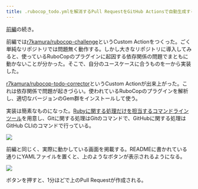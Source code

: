 ```yaml
---
title: .rubocop_todo.ymlを解消するPull RequestをGitHub Actionsで自動生成する (後編)
---
```

[前編](https://r7kamura.com/articles/2022-05-13-rubocop-challenge)の続き。

前編では[r7kamura/rubocop-challenge](https://github.com/r7kamura/rubocop-challenge)というCustom Actionをつくった。ごく単純なリポジトリでは問題無く動作する。しかし大きなリポジトリに導入してみると、使っているRuboCopのプラグインに起因する依存関係の問題でまともに動かないことが分かった。そこで、自分のユースケースに合うものを一から実装した。

[r7kamura/rubocop-todo-corrector](https://github.com/r7kamura/rubocop-todo-corrector)というCustom Actionが出来上がった。これは依存関係で問題が起きづらい。使われているRuboCopのプラグインを解析し、適切なバージョンのGem群をインストールして使う。

実装は簡素なものになった。[Rubyに関する処理だけを担当するコマンドラインツール](https://github.com/r7kamura/rubocop_todo_corrector)を用意し、Gitに関する処理はGitのコマンドで、GitHubに関する処理はGitHub CLIのコマンドで行っている。

![](https://lh3.googleusercontent.com/docs/ADP-6oFiXA7B7hvdow0XSpOL10H0mQuJWkN-V6SN7WtYsmKgVst0it-CNc9Ia7248JwJ-blEMWzqhsoFXYF1tpTkRc_l_GUvH3o8LF6UkLcLrWSLPUKTliMKYpoHQMgCrv6zQDePQDQtYukYCAcicYbVZSlmZQ83zpyOifMWsmS-xIHf_7HVW8ao59npT8DqZR4_yq1uiimfpcDnUvf7Tk3AgW3V6S1GMqXSc8GMj2zICxNMbKZWGAk2MuskLBNxG_HcJYV4XZtB_5y1701AFY-IB_gIHS_swbCnufR-vQ49kh4H86NRZV6GqEVc49RSVZO3StOISMlottLYnnZXVEIshMfwmD2DVdeNNvlPD6qasPp1OyWzJvGLD5wEoSfP5_dOFneE1rQH4g2bEe7maeO-oRXQrhvNrRx7lPgmNFmSnMf_0UcJEHeIaO1LIhQ8SKRWus1QAczCouo9UEVTwCfvAmwWS23UMQ6_LEXWwtP2bbCNr3LT64zqFJu-e6Y4pv01Byve9WfdWOs47_wZu3EYy3QHxtJebiVs6wwz7buaWaEDyc3S0lSFuR9_zvvGi-9tMDZCazTHekS3YMofyexn_fZ3B6WTXqudgUCx4hgegDHZl0iRtbA7WS_a1jF-xtKQ-Y6LSc-0CeFtVCbhDvBv4UNkqe9nP7bJTUqtJ1omQn7BiJwf_Q4Or_fqzEWOrC6kHQvPCtGDeq9m06RPG50ql7EH4Nf8SAEWP8Wqr50hN9_7pgM8bgr6CxEJ-FkTmlWIEw56DA_pmy1nzGgC73Vy_4Xwg2Su6gCjEXJUeBDXECpibgWJiRR6K63dOzpb0EYe5B77M-HFOhIkc165uEiYpxBuY1DeaBcUj4f7zmVj5jNdu3-wSgqCVW_2Qmt09D3otjKlK-ffGUN7Yed4DYDQXepbG2OM-fqj5iv-IIzHG2dnVp8hc45BkwrAlBi1GkIW60RmI6KIkk-34MEducm8RuCbW5Yx1Q4sg2mAqZp1CxgmUN1Quhde77ScWitTjKPS7ET9TPSfyLi02LpC2yyUck1X7c6lJrs9vjyRU4fTbibzfoRm8zg3L1NGLvX_gBPRhzQwbgo6sdfU6XvO3GNjK6ycScU7YD4snHTe_PtFK4AOYtSxIAOuZojpW5dGl5hCG4QAtTqO9AEZdoX57o2QqlB1X4ty4SG9IGBJ5BO0mcS5QE29Hu2cxCGpAsBUMcUW4mrQcW93v-Lw1wWRC6wR9-DM-y3EDDnkIQghXlarnqRVrKwL)

前編と同じく、実際に動かしている画面を掲載する。READMEに書かれている通りにYAMLファイルを置くと、上のようなボタンが表示されるようになる。

![](https://lh3.googleusercontent.com/docs/ADP-6oFGHtsxyzH7YxkpogUVBlGXH0EB2XE6L8x6He-5LtVCd9uZkpJloCUPnujfJVGadcz3FihrkmASsgfomQoEb8DnvJElTUJ6gLCZjlD6sjr_JUzRvr4yeBgtzpMgk1pvArNJSK92uNcYyYqf2QZa5e-Co2lqhThrIskCw9eH3VpNhaH9Oy0IhcA-E3xpUVsC_btuVLiqc23HPHWoD8s054Jr3oebbyZyTdNiHOp6AOxCQ75IbtUel9o4SshDwnll5cS73zmF6PIwMpYdKD_gR8fg2v0RvHuW-9j6CRyDwW2-vVNZUpXcx9DwCtDcQr5Xj0_Yq6OuBTJ5g2hN-dXsZtiYSX9gLb57Bu7APN3ztogdWVExFqhHthHvNIKjgSrijSByCDvw_r7dmNAMQTYtYE9uwXOLI32hwqZVJcvXNhWeEBik5Z_ASPZY7_CIHVQl9A-1-e2xnTAyhIrHsGRF1qhZc9BYzDNDJacqS3g6WalGcuvuf50IjI_YlR6VCo2t0GrmNeVttBAoKVi-v_yI53GgWRCl6sxBA9_gRSLOxIuLwLHfXVkIgSwAX95JOD3nGH-cz2yOrgk50v2kzCnwqjdVMaLUXPYy3GGudyoK-u6LUJXgrqgQiNtZAhN_pdNM6sufTwAyCd-TtHRrCh4qcR1q9ctB1Pz08PB2ZkxQmYw3k97ku1Lk_WhWHNnVqKl4vS3PC0u6xWFMWygDI_Z5pf9sv6za5-NExG12bHLgd4Br99iAdglW1ZLT7ZgKnNyPg9XBMInSM2GVMQ4jVwJL0bL-EHMK1xG4al8h605BR7rXfTNkI--kJ37fV-4o8kGEzIsz9Zite_BjUH7HpXG3-K3Jd6kP4-h0mCcDkHQoO18jUA-sv60VhxAYUtEYRPs6QmbereFG5EvQQHe2Yt7-6E4BMSbOkO6WDb2gyIU2a-1a1uQeh9sggn75ISDfVJCDqcsCyhdq79lgybZCWl_2ae5v-chD5-h6F5NSVh-NWqudsSlGvLxaBeaHSsmUDQIYN4G4I1WUqVosAWxAdIi8Y_lGP0U01UklW-vqTAnU16FSKkH3Nmmmz3u-_Pwpkgdm9t20kybzO692ww1_pi-DZEQtInZp1NixPWV3wdQYnxWZRHXLQAyVKo3YS3jdUNlxkax0VNUQfSo0ytL3LUzw9_YPzSdaLnYalhWGq-23oowda3Qh8QfBynBkhTqi3MJZRWERGlaQmSWOXDJkUcIIRZP4NPVGmIgT2nYlF0Sie0L8tnVt)

ボタンを押すと、1分ほどで上のPull Requestが作成される。
